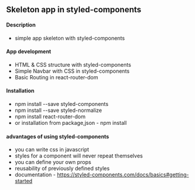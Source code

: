## Skeleton app in styled-components

#### Description
* simple app skeleton with styled-components

#### App development
* HTML & CSS structure with styled-components
* Simple Navbar with CSS in styled-components
* Basic Routing in react-router-dom

#### Installation
* npm install --save styled-components
* npm install --save styled-normalize
* npm install react-router-dom
* or installation from package,json - npm install

#### advantages of using styled-components
* you can write css in javascript
* styles for a component will never repeat themselves
* you can define your own props
* reusability of previously defined styles
* documentation - https://styled-components.com/docs/basics#getting-started







